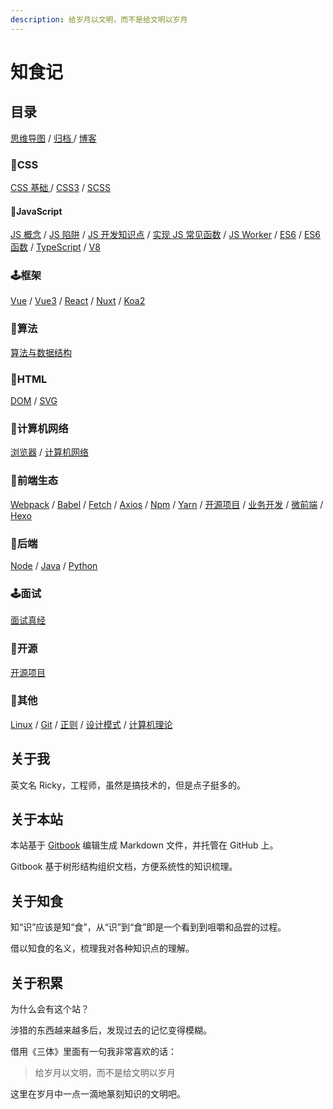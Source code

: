 ```yaml
---
description: 给岁月以文明，而不是给文明以岁月
---
```


# 知食记

## 目录

[思维导图](mind-maps.md) / [归档 ](archive.md)/ [博客](blog/)&#x20;

### 🎃CSS

[CSS 基础 ](css/css-basis/)/ [CSS3](css/css3/) / [SCSS](css/scss/)

#### &#x20;🎉JavaScript&#x20;

[JS 概念](javascript/js-concept/) / [JS 陷阱](javascript/js-trap/) / [JS 开发知识点](javascript/js-kai-fa-zhi-shi-dian/) / [实现 JS 常见函数](javascript/chang-jian-han-shu/) / [JS Worker](javascript/js-worker/) / [ES6](javascript/es6-1/) / [ES6 函数](javascript/es6-han-shu/) / [TypeScript](javascript/typescript/) / [V8](javascript/v8/)

### 🕹️框架

[Vue](framework/vue-1/) / [Vue3](framework/vue3/) / [React](framework/react/) / [Nuxt](framework/nuxt/) / [Koa2](framework/koa2/)

### 🎯算法

[算法与数据结构](algorithm/algorithm-and-data-structure/)

### 🎁HTML

[DOM](html/dom/) / [SVG](html/svg/)

### 🏈计算机网络

[浏览器](network/liu-lan-qi/) / [计算机网络](network/ji-suan-ji-wang-luo/)

### 🥊前端生态

[Webpack](frontend-ecosystem/webpack/) / [Babel](frontend-ecosystem/babel.md) / [Fetch](frontend-ecosystem/fetch/) / [Axios](frontend-ecosystem/axios-1/) / [Npm](frontend-ecosystem/npm/) / [Yarn](frontend-ecosystem/yarn/) / [开源项目](open-source/open-source-project/) / [业务开发](frontend-ecosystem/ye-wu-kai-fa/) / [微前端](frontend-ecosystem/wei-qian-duan/) / [Hexo](frontend-ecosystem/hexo-1/)&#x20;

### 🏀后端

[Node](backend/node/) / [Java](backend/java/) / [Python](backend/python/)

### 🕹️面试

[面试真经](interview/inverview-record/)

### 🤖开源

[开源项目](open-source/open-source-project/)

### 🧸其他

[Linux](other/linux/) / [Git](other/git/) / [正则](other/zheng-ze/) / [设计模式](other/she-ji-mo-shi-1/) / [计算机理论](other/ji-suan-ji-li-lun/)

## 关于我

英文名 Ricky，工程师，虽然是搞技术的，但是点子挺多的。

## 关于本站

本站基于 [Gitbook](https://gitbook.com) 编辑生成 Markdown 文件，并托管在 GitHub 上。

Gitbook 基于树形结构组织文档，方便系统性的知识梳理。

## 关于知食&#x20;

知“识”应该是知“食”，从“识”到“食”即是一个看到到咀嚼和品尝的过程。

借以知食的名义，梳理我对各种知识点的理解。

## 关于积累

为什么会有这个站？&#x20;

涉猎的东西越来越多后，发现过去的记忆变得模糊。

借用《三体》里面有一句我非常喜欢的话：

> 给岁月以文明，而不是给文明以岁月

这里在岁月中一点一滴地篆刻知识的文明吧。
